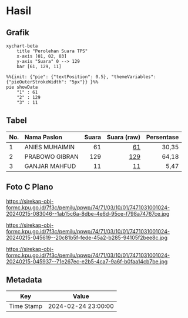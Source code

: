 # Hasil

## Grafik

```mermaid
xychart-beta
    title "Perolehan Suara TPS"
    x-axis [01, 02, 03]
    y-axis "Suara" 0 --> 129
    bar [61, 129, 11]
```

```mermaid
%%{init: {"pie": {"textPosition": 0.5}, "themeVariables": {"pieOuterStrokeWidth": "5px"}} }%%
pie showData
    "1" : 61
    "2" : 129
    "3" : 11
```

## Tabel

| No. | Nama Paslon    | Suara | Suara (raw) | Persentase |
|:--- |:-------------- | -----:| -----------:| ----------:|
| 1   | ANIES MUHAIMIN | 61    | [61][p-1]   | 30,35      |
| 2   | PRABOWO GIBRAN | 129   | [129][p-2]  | 64,18      |
| 3   | GANJAR MAHFUD  | 11    | [11][p-3]   | 5,47       |


[p-1]: https://github.com/gigit-pemilu/pemilu-2024-74-sulawesi-tenggara/blob/main/pilpres/hitung-suara/sub/74-sulawesi-tenggara/sub/71-kota-kendari/sub/03-baruga/sub/1001-baruga/sub/024-tps/sub/paslon-1.txt
[p-2]: https://github.com/gigit-pemilu/pemilu-2024-74-sulawesi-tenggara/blob/main/pilpres/hitung-suara/sub/74-sulawesi-tenggara/sub/71-kota-kendari/sub/03-baruga/sub/1001-baruga/sub/024-tps/sub/paslon-2.txt
[p-3]: https://github.com/gigit-pemilu/pemilu-2024-74-sulawesi-tenggara/blob/main/pilpres/hitung-suara/sub/74-sulawesi-tenggara/sub/71-kota-kendari/sub/03-baruga/sub/1001-baruga/sub/024-tps/sub/paslon-3.txt

## Foto C Plano

https://sirekap-obj-formc.kpu.go.id/7f3c/pemilu/ppwp/74/71/03/10/01/7471031001024-20240215-083046--1ab15c6a-8dbe-4e6d-95ce-f798a74767ce.jpg

https://sirekap-obj-formc.kpu.go.id/7f3c/pemilu/ppwp/74/71/03/10/01/7471031001024-20240215-045619--20c81b5f-fede-45a2-b285-94105f2bee8c.jpg

https://sirekap-obj-formc.kpu.go.id/7f3c/pemilu/ppwp/74/71/03/10/01/7471031001024-20240215-045937--71e267ec-e2b5-4ca7-9a6f-b0faa14cb7be.jpg


## Metadata

| Key        | Value               |
| ---------- | ------------------- |
| Time Stamp | 2024-02-24 23:00:00 |



